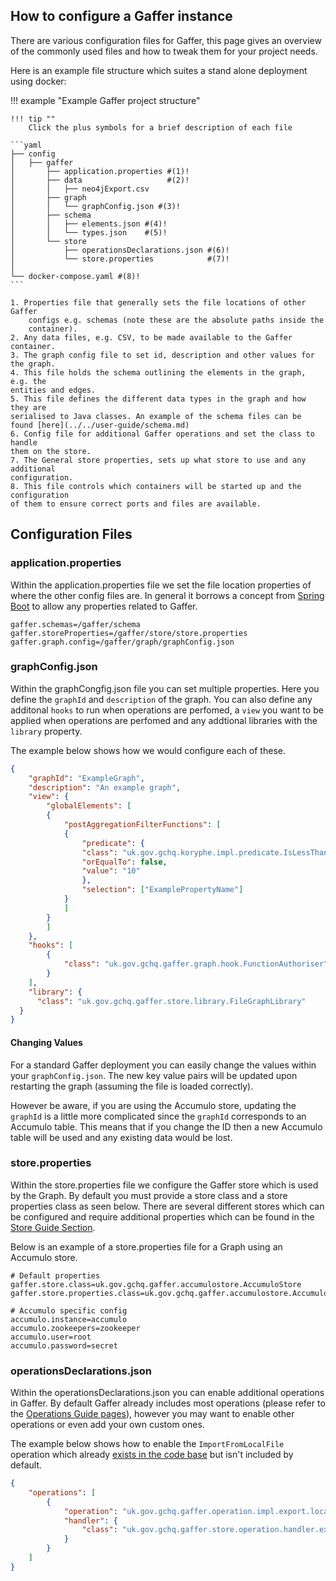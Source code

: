 ## How to configure a Gaffer instance
There are various configuration files for Gaffer, this page gives an overview of
the commonly used files and how to tweak them for your project needs.

Here is an example file structure which suites a stand alone deployment using
docker:

!!! example "Example Gaffer project structure"

    !!! tip ""
        Click the plus symbols for a brief description of each file

    ```yaml
    ├── config
    │   ├── gaffer
    │       ├── application.properties #(1)!
    │       ├── data                   #(2)!
    │       │   ├── neo4jExport.csv
    │       ├── graph
    │       │   └── graphConfig.json #(3)!
    │       ├── schema
    │       │   ├── elements.json #(4)!
    │       │   └── types.json    #(5)!
    │       └── store
    │           ├── operationsDeclarations.json #(6)!
    │           └── store.properties            #(7)!
    │   
    └── docker-compose.yaml #(8)!
    ```

    1. Properties file that generally sets the file locations of other Gaffer
        configs e.g. schemas (note these are the absolute paths inside the
        container).
    2. Any data files, e.g. CSV, to be made available to the Gaffer container.
    3. The graph config file to set id, description and other values for the graph.
    4. This file holds the schema outlining the elements in the graph, e.g. the
    entities and edges.
    5. This file defines the different data types in the graph and how they are
    serialised to Java classes. An example of the schema files can be found [here](../../user-guide/schema.md)
    6. Config file for additional Gaffer operations and set the class to handle
    them on the store.
    7. The General store properties, sets up what store to use and any additional
    configuration.
    8. This file controls which containers will be started up and the configuration
    of them to ensure correct ports and files are available.

## Configuration Files

### application.properties

Within the application.properties file we set the file location properties of
where the other config files are. In general it borrows a concept from [Spring
Boot](https://docs.spring.io/spring-boot/docs/current/reference/html/application-properties.html)
to allow any properties related to Gaffer.

```properties title="application.properties"
gaffer.schemas=/gaffer/schema
gaffer.storeProperties=/gaffer/store/store.properties
gaffer.graph.config=/gaffer/graph/graphConfig.json
```

### graphConfig.json

Within the graphCongfig.json file you can set multiple properties. Here you define the `graphId` and `description` of the graph. You can also define any additonal `hooks` to run when operations are perfomed, a `view` you want to be applied when operations are perfomed and any addtional libraries with the `library` property.

The example below shows how we would configure each of these.

```json title="graphConfig.json"
{
    "graphId": "ExampleGraph",
    "description": "An example graph",
    "view": {
        "globalElements": [
        {
            "postAggregationFilterFunctions": [
            {
                "predicate": {
                "class": "uk.gov.gchq.koryphe.impl.predicate.IsLessThan",
                "orEqualTo": false,
                "value": "10"
                },
                "selection": ["ExamplePropertyName"]
            }
            ]
        }
        ]
    },
    "hooks": [
        {
            "class": "uk.gov.gchq.gaffer.graph.hook.FunctionAuthoriser"
        }
    ],
    "library": {
      "class": "uk.gov.gchq.gaffer.store.library.FileGraphLibrary"
  }
}
```

#### Changing Values

For a standard Gaffer deployment you can easily change the values within your
`graphConfig.json`. The new key value pairs will be updated upon restarting the
graph (assuming the file is loaded correctly).

However be aware, if you are using the Accumulo store, updating the `graphId` is a
little more complicated since the `graphId` corresponds to an Accumulo table. This
means that if you change the ID then a new Accumulo table will be used and any
existing data would be lost.

### store.properties

Within the store.properties file we configure the Gaffer store which is used by
the Graph. By default you must provide a store class and a store properties
class as seen below. There are several different stores which can be configured
and require additional properties which can be found in the [Store Guide
Section](../../administration-guide/gaffer-stores/store-guide.md).

Below is an example of a store.properties file for a Graph using an Accumulo store.

```properties title="store.properties"
# Default properties
gaffer.store.class=uk.gov.gchq.gaffer.accumulostore.AccumuloStore
gaffer.store.properties.class=uk.gov.gchq.gaffer.accumulostore.AccumuloProperties

# Accumulo specific config
accumulo.instance=accumulo
accumulo.zookeepers=zookeeper
accumulo.user=root
accumulo.password=secret
```

### operationsDeclarations.json

Within the operationsDeclarations.json you can enable additional operations in Gaffer. By default Gaffer already includes most operations (please refer to the [Operations Guide pages](../../reference/operations-guide/operations.md)), however you may want to enable other operations or even add your own custom ones.

The example below shows how to enable the `ImportFromLocalFile` operation which already [exists in the code base](https://github.com/gchq/Gaffer/blob/develop/core/operation/src/main/java/uk/gov/gchq/gaffer/operation/impl/export/localfile/ImportFromLocalFile.java) but isn't included by default.

```json title="operationsDeclarations.json"
{
    "operations": [
        {
            "operation": "uk.gov.gchq.gaffer.operation.impl.export.localfile.ImportFromLocalFile",
            "handler": {
                "class": "uk.gov.gchq.gaffer.store.operation.handler.export.localfile.ImportFromLocalFileHandler"
            }
        }
    ]
}
```